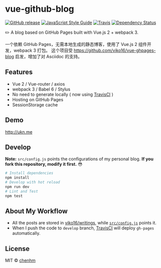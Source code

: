 # vue-github-blog

[![GitHub release][github-release-image]][github-release-url]
[![JavaScript Style Guide][standardjs-image]][standardjs-url]
[![Travis][travis-image]][travis-url]
[![Dependency Status][daviddm-image]][daviddm-url]

✏️ A blog based on GitHub Pages built with Vue.js 2 + webpack 3.

一个依赖 GitHub Pages，无需本地生成的静态博客，使用了 Vue.js 2 组件开发，webpack 3 打包。
这个项目受 https://github.com/viko16/vue-ghpages-blog 启发，增加了对 Asciidoc 的支持。


## Features

- Vue 2 / Vue-router / axios
- webpack 3 / Babel 6 / Stylus
- No need to generate locally ( now using [TravisCI](https://travis-ci.org) )
- Hosting on GitHub Pages
- SessionStorage cache

## Demo

http://ukn.me

## Develop

**Note:** `src/config.js` points the configurations of my personal blog. **If you fork this repository, modify it first.**  😳

```bash
# Install dependencies
npm install
# Develop with hot reload
npm run dev
# Lint and Test
npm test
```

## About My Workflow
- All the posts are stored in [viko16/writings](https://github.com/viko16/writings), while [`src/config.js`](src/config.js) points it.
- When I push the code to `develop` branch, [TravisCI](.travis.yml) will deploy `gh-pages` automatically.

## License

MIT © [chenhm](https://github.com/chenhm)


[github-release-image]: https://img.shields.io/github/release/chenhm/vue-github-blog.svg?style=flat
[github-release-url]: https://github.com/chenhm/vue-github-blog/releases/latest
[standardjs-image]: https://img.shields.io/badge/code%20style-standard-brightgreen.svg?style=flat
[standardjs-url]: http://standardjs.com/
[travis-image]: https://img.shields.io/travis/chenhm/vue-github-blog/develop.svg
[travis-url]: https://travis-ci.org/chenhm/vue-github-blog
[daviddm-image]: https://david-dm.org/chenhm/vue-github-blog.svg?theme=shields.io
[daviddm-url]: https://david-dm.org/chenhm/vue-github-blog
